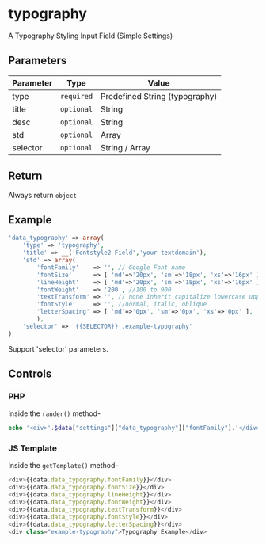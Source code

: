 # typography
A Typography Styling Input Field (Simple Settings)

## Parameters
Parameter | Type | Value
--- | --- | ---
type | `required` | Predefined String (typography)
title | `optional` | String
desc | `optional` | String
std | `optional` | Array
selector | `optional` | String / Array

## Return
Always return `object`

## Example
```php
'data_typography' => array(
	'type' => 'typography',
	'title' => __('Fontstyle2 Field','your-textdomain'),
	'std' => array(
		'fontFamily' 	=> '', // Google Font name
		'fontSize' 		=> [ 'md'=>'20px', 'sm'=>'18px', 'xs'=>'16px' ], // 0 to 400
		'lineHeight' 	=> [ 'md'=>'20px', 'sm'=>'18px', 'xs'=>'16px' ], // 0 to 400
		'fontWeight' 	=> '200', //100 to 900
		'textTransform' => '', // none inherit capitalize lowercase uppercase
		'fontStyle' 	=> '', //normal, italic, oblique
		'letterSpacing' => [ 'md'=>'0px', 'sm'=>'0px', 'xs'=>'0px' ],  // 0 to 20
		),
	'selector' => '{{SELECTOR}} .example-typography'
)
```
Support 'selector' parameters.


## Controls
### PHP
Inside the `rander()` method-
```php
echo '<div>'.$data["settings"]["data_typography"]["fontFamily"].'</div>';
```

### JS Template
Inside the `getTemplate()` method-
```js
<div>{{data.data_typography.fontFamily}}</div>
<div>{{data.data_typography.fontSize}}</div>
<div>{{data.data_typography.lineHeight}}</div>
<div>{{data.data_typography.fontWeight}}</div>
<div>{{data.data_typography.textTransform}}</div>
<div>{{data.data_typography.fontStyle}}</div>
<div>{{data.data_typography.letterSpacing}}</div>
<div class="example-typography">Typography Example</div>
```
